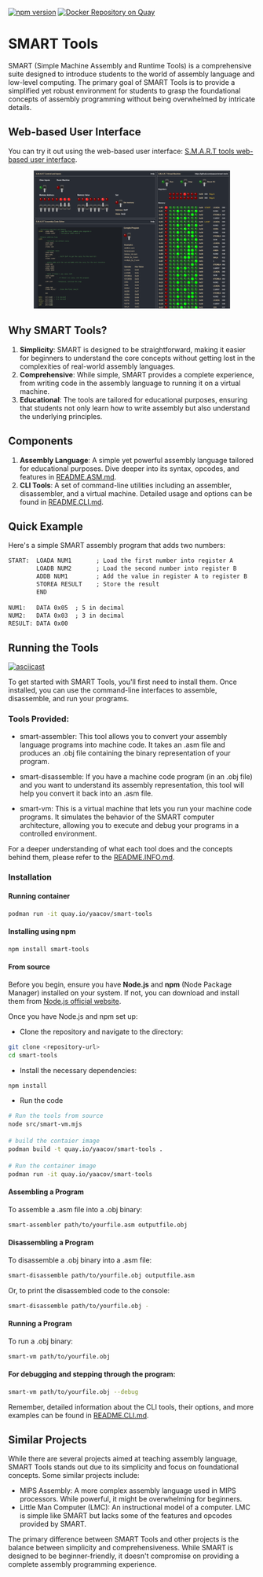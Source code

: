[![npm version](https://badge.fury.io/js/smart-tools.svg)](https://badge.fury.io/js/smart-tools)
[![Docker Repository on Quay](https://quay.io/repository/yaacov/smart-tools/status?token=b4594b95-b74a-43ad-86c3-d7180f9c5cd9 "Docker Repository on Quay")](https://quay.io/repository/yaacov/smart-tools)

# SMART Tools

SMART (Simple Machine Assembly and Runtime Tools) is a comprehensive suite designed to introduce students to the world of assembly language and low-level computing. The primary goal of SMART Tools is to provide a simplified yet robust environment for students to grasp the foundational concepts of assembly programming without being overwhelmed by intricate details.


## Web-based User Interface

You can try it out using the web-based user interface: [S.M.A.R.T tools web-based user interface](https://yaacov.github.io/smart-tools/).

<p align="center">
<img width="400" src="https://raw.githubusercontent.com/yaacov/smart-tools/main/SMART-web-ui.png" alt="Smart web UI">
</p>

## Why SMART Tools?

1. **Simplicity**: SMART is designed to be straightforward, making it easier for beginners to understand the core concepts without getting lost in the complexities of real-world assembly languages.
2. **Comprehensive**: While simple, SMART provides a complete experience, from writing code in the assembly language to running it on a virtual machine.
3. **Educational**: The tools are tailored for educational purposes, ensuring that students not only learn how to write assembly but also understand the underlying principles.

## Components

1. **Assembly Language**: A simple yet powerful assembly language tailored for educational purposes. Dive deeper into its syntax, opcodes, and features in [README.ASM.md](README.ASM.md).
2. **CLI Tools**: A set of command-line utilities including an assembler, disassembler, and a virtual machine. Detailed usage and options can be found in [README.CLI.md](README.CLI.md).

## Quick Example

Here's a simple SMART assembly program that adds two numbers:

```assembly
START:  LOADA NUM1       ; Load the first number into register A
        LOADB NUM2       ; Load the second number into register B
        ADDB NUM1        ; Add the value in register A to register B
        STOREA RESULT    ; Store the result
        END

NUM1:   DATA 0x05  ; 5 in decimal
NUM2:   DATA 0x03  ; 3 in decimal
RESULT: DATA 0x00
```

## Running the Tools

[![asciicast](https://asciinema.org/a/610837.svg)](https://asciinema.org/a/610837)

To get started with SMART Tools, you'll first need to install them. Once installed, you can use the command-line interfaces to assemble, disassemble, and run your programs.

### Tools Provided:

  - smart-assembler: This tool allows you to convert your assembly language programs into machine code. It takes an .asm file and produces an .obj file containing the binary representation of your program.

  - smart-disassemble: If you have a machine code program (in an .obj file) and you want to understand its assembly representation, this tool will help you convert it back into an .asm file.

  - smart-vm: This is a virtual machine that lets you run your machine code programs. It simulates the behavior of the SMART computer architecture, allowing you to execute and debug your programs in a controlled environment.

For a deeper understanding of what each tool does and the concepts behind them, please refer to the [README.INFO.md](README.INFO.md).


### Installation

#### Running container

```bash
podman run -it quay.io/yaacov/smart-tools
```

#### Installing using npm

```bash
npm install smart-tools
```

#### From source

Before you begin, ensure you have **Node.js** and **npm** (Node Package Manager) installed on your system. If not, you can download and install them from [Node.js official website](https://nodejs.org/).

Once you have Node.js and npm set up:

  - Clone the repository and navigate to the directory:

```bash
git clone <repository-url>
cd smart-tools
```

  - Install the necessary dependencies:

```bash
npm install
```

  - Run the code

```bash
# Run the tools from source
node src/smart-vm.mjs

# build the contaier image
podman build -t quay.io/yaacov/smart-tools .

# Run the container image
podman run -it quay.io/yaacov/smart-tools
```

#### Assembling a Program

To assemble a .asm file into a .obj binary:

```bash
smart-assembler path/to/yourfile.asm outputfile.obj
```

#### Disassembling a Program

To disassemble a .obj binary into a .asm file:

```bash
smart-disassemble path/to/yourfile.obj outputfile.asm
```

Or, to print the disassembled code to the console:

```bash
smart-disassemble path/to/yourfile.obj -
```

#### Running a Program

To run a .obj binary:

```bash
smart-vm path/to/yourfile.obj
```

#### For debugging and stepping through the program:

```bash
smart-vm path/to/yourfile.obj --debug
```

Remember, detailed information about the CLI tools, their options, and more examples can be found in [README.CLI.md](README.CLI.md).

## Similar Projects

While there are several projects aimed at teaching assembly language, SMART Tools stands out due to its simplicity and focus on foundational concepts. Some similar projects include:

  - MIPS Assembly: A more complex assembly language used in MIPS processors. While powerful, it might be overwhelming for beginners.
  - Little Man Computer (LMC): An instructional model of a computer. LMC is simple like SMART but lacks some of the features and opcodes provided by SMART.

The primary difference between SMART Tools and other projects is the balance between simplicity and comprehensiveness. While SMART is designed to be beginner-friendly, it doesn't compromise on providing a complete assembly programming experience.

